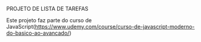 PROJETO DE LISTA DE TAREFAS

Este projeto faz parte do curso de JavaScript(https://www.udemy.com/course/curso-de-javascript-moderno-do-basico-ao-avancado/)
